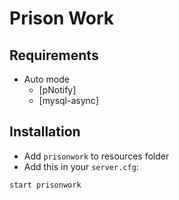 # Prison Work

## Requirements

* Auto mode
   - [pNotify]
   - [mysql-async]

## Installation
- Add `prisonwork` to resources folder
- Add this in your `server.cfg`:

```
start prisonwork
```
